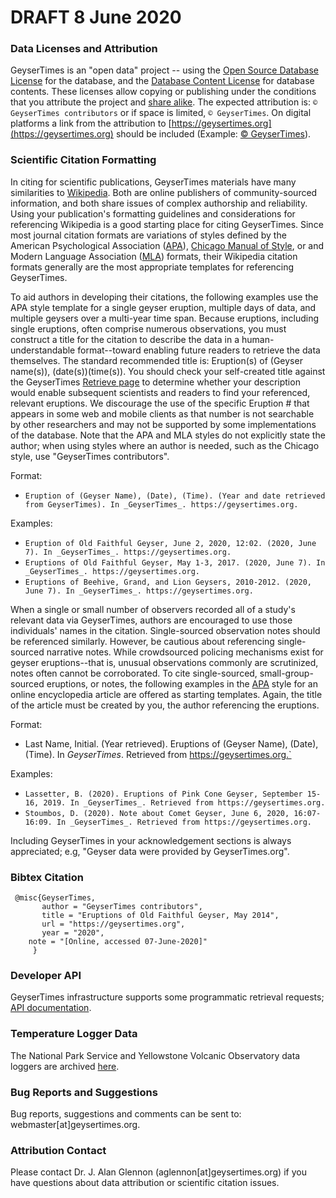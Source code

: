 
# DRAFT 8 June 2020

### Data Licenses and Attribution

GeyserTimes is an "open data" project -- using the [Open Source Database License](https://opendatacommons.org/licenses/odbl/summary/) for the database, and the [Database Content License](https://opendatacommons.org/licenses/dbcl/1.0/index.html) for database contents. These licenses allow copying or publishing under the conditions that you attribute the project and [share alike](https://en.wikipedia.org/wiki/Share-alike). The expected attribution is: `© GeyserTimes contributors` or if space is limited, `© GeyserTimes`. On digital platforms a link from the attribution to [https://geysertimes.org](https://geysertimes.org) should be included (Example: [© GeyserTimes](https://geysertimes.org)).

### Scientific Citation Formatting

In citing for scientific publications, GeyserTimes materials have many similarities to [Wikipedia](https://en.wikipedia.org/wiki/Wikipedia). Both are online publishers of community-sourced information, and both share issues of complex  authorship and reliability. Using your publication's formatting guidelines and considerations for referencing Wikipedia is a good starting place for citing GeyserTimes. Since most journal citation formats are variations of styles defined by the American Psychological Association ([APA](https://apastyle.apa.org/style-grammar-guidelines/references/examples/wikipedia-references)), [Chicago Manual of Style](https://www.chicagomanualofstyle.org/home.html), or and Modern Language Association ([MLA](https://style.mla.org/citing-entries-in-reference-works/)) formats, their Wikipedia citation formats generally are the most appropriate templates for referencing GeyserTimes.

To aid authors in developing their citations, the following examples use the APA style template for a single geyser eruption, multiple days of data, and multiple geysers over a multi-year time span. Because eruptions, including single eruptions, often comprise numerous observations, you must construct a title for the citation to describe the data in a human-understandable format--toward enabling future readers to retrieve the data themselves. The standard recommended title is: Eruption(s) of (Geyser name(s)), (date(s))(time(s)). You should check your self-created title against the GeyserTimes [Retrieve page](https://geysertimes.org/retrieve.php) to determine whether your description would enable subsequent scientists and readers to find your referenced, relevant eruptions. We discourage the use of the specific Eruption # that appears in some web and mobile clients as that number is not searchable by other researchers and may not be supported by some implementations of the database. Note that the APA and MLA styles do not explicitly state the author; when using styles where an author is needed, such as the Chicago style, use "GeyserTimes contributors".

Format:
*   `Eruption of (Geyser Name), (Date), (Time). (Year and date retrieved from GeyserTimes). In _GeyserTimes_. https://geysertimes.org.`

Examples:
*   `Eruption of Old Faithful Geyser, June 2, 2020, 12:02. (2020, June 7). In _GeyserTimes_. https://geysertimes.org.`
*   `Eruptions of Old Faithful Geyser, May 1-3, 2017. (2020, June 7). In _GeyserTimes_. https://geysertimes.org.`
*   `Eruptions of Beehive, Grand, and Lion Geysers, 2010-2012. (2020, June 7). In _GeyserTimes_. https://geysertimes.org.`

When a single or small number of observers recorded all of a study's relevant data via GeyserTimes, authors are encouraged to use those individuals' names in the citation. Single-sourced observation notes should be referenced similarly. However, be cautious about referencing single-sourced narrative notes. While crowdsourced policing mechanisms exist for geyser eruptions--that is, unusual observations commonly are scrutinized, notes often cannot be corroborated. To cite single-sourced, small-group-sourced eruptions, or notes, the following examples in the [APA](https://apaformat.org/apa-encyclopedia-citation/) style for an online encyclopedia article are offered as starting templates. Again, the title of the article must be created by you, the author referencing the eruptions.

Format:
* Last Name, Initial. (Year retrieved). Eruptions of (Geyser Name), (Date), (Time). In _GeyserTimes_. Retrieved from https://geysertimes.org.`

Examples:
*   `Lassetter, B. (2020). Eruptions of Pink Cone Geyser, September 15-16, 2019. In _GeyserTimes_. Retrieved from https://geysertimes.org.`
*   `Stoumbos, D. (2020). Note about Comet Geyser, June 6, 2020, 16:07-16:09. In _GeyserTimes_. Retrieved from https://geysertimes.org.`

Including GeyserTimes in your acknowledgement sections is always appreciated; e.g, "Geyser data were provided by GeyserTimes.org".

### Bibtex Citation

     @misc{GeyserTimes,
    	   author = "GeyserTimes contributors",
    	   title = "Eruptions of Old Faithful Geyser, May 2014",
    	   url = "https://geysertimes.org",
    	   year = "2020",
        note = "[Online, accessed 07-June-2020]"
    	 }

### Developer API

GeyserTimes infrastructure supports some programmatic retrieval requests; [API documentation](https://geysertimes.org/api/v5/docs/index.php).

### Temperature Logger Data

The National Park Service and Yellowstone Volcanic Observatory data loggers are archived [here](http://geysertimes.org/datalogger/index.php).

### Bug Reports and Suggestions

Bug reports, suggestions and comments can be sent to: webmaster[at]geysertimes.org.

### Attribution Contact

Please contact Dr. J. Alan Glennon (aglennon[at]geysertimes.org) if you have questions about data attribution or scientific citation issues.
